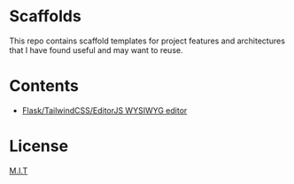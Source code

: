 # Scaffolds

This repo contains scaffold templates for project features and architectures that I have found useful and may want to reuse.

# Contents

- [Flask/TailwindCSS/EditorJS WYSIWYG editor](https://github.com/sedexdev/scaffolds/tree/main/editor_test)

# License

[M.I.T](https://github.com/sedexdev/scaffolds/blob/main/LICENSE)